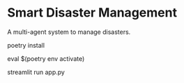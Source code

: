 # Smart Disaster Management

A multi-agent system to manage disasters.

poetry install

eval $(poetry env activate)

streamlit run app.py